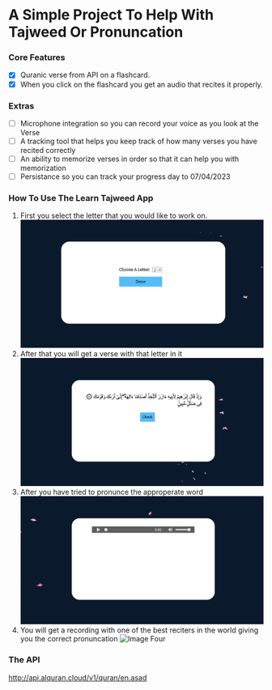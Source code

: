 # A Simple Project To Help With Tajweed Or Pronuncation

### Core Features
- [x] Quranic verse from API on a flashcard.
- [x] When you click on the flashcard you get an audio that recites it properly. 

### Extras
- [ ] Microphone integration so you can record your voice as you look at the Verse 
- [ ] A tracking tool that helps you keep track of how many verses you have recited correctly 
- [ ] An ability to memorize verses in order so that it can help you with memorization 
- [ ] Persistance so you can track your progress day to 07/04/2023 

### How To Use The Learn Tajweed App
1. First you select the letter that you would like to work on. ![Image One](https://github.com/ailmSeeker/project1/blob/main/images/1.png)
2. After that you will get a verse with that letter in it ![Image Two](https://github.com/ailmSeeker/project1/blob/main/images/2.png)
3. After you have tried to pronunce the approperate word ![Image Three](https://github.com/ailmSeeker/project1/blob/main/images/3.png)
4. You will get a recording with one of the best reciters in the world giving you the correct pronuncation ![Image Four](https://github.com/ailmSeeker/project1/blob/main/images/4.png)
   
### The API
http://api.alquran.cloud/v1/quran/en.asad
